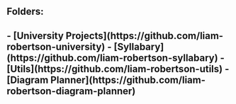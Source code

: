 ## Folders:
<h2>- [University Projects](https://github.com/liam-robertson-university)
- [Syllabary](https://github.com/liam-robertson-syllabary)
- [Utils](https://github.com/liam-robertson-utils)
- [Diagram Planner](https://github.com/liam-robertson-diagram-planner)</h2>
















